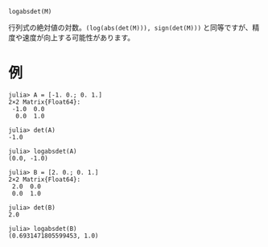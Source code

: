```
logabsdet(M)
```

行列式の絶対値の対数。`(log(abs(det(M))), sign(det(M)))` と同等ですが、精度や速度が向上する可能性があります。

# 例

```jldoctest
julia> A = [-1. 0.; 0. 1.]
2×2 Matrix{Float64}:
 -1.0  0.0
  0.0  1.0

julia> det(A)
-1.0

julia> logabsdet(A)
(0.0, -1.0)

julia> B = [2. 0.; 0. 1.]
2×2 Matrix{Float64}:
 2.0  0.0
 0.0  1.0

julia> det(B)
2.0

julia> logabsdet(B)
(0.6931471805599453, 1.0)
```

